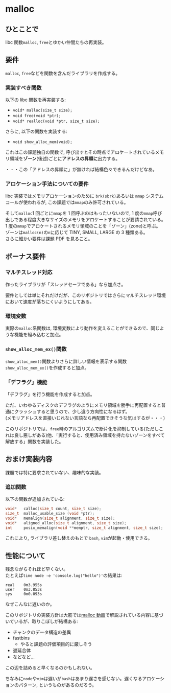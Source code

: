 # malloc

## ひとことで

libc 関数`malloc`, `free`とゆかい仲間たちの再実装。

## 要件

`malloc`, `free`などを関数を含んだライブラリを作成する。

### 実装すべき関数

以下の libc 関数を再実装する:

- `void* malloc(size_t size);`
- `void free(void *ptr);`
- `void* realloc(void *ptr, size_t size);`

さらに, 以下の関数を実装する:

- `void show_alloc_mem(void);`

これはこの課題独自の関数で, 呼び出すとその時点でアロケートされているメモリ領域を**ゾーン**(後述)ごとに**アドレスの昇順に**出力する。

・・・この「アドレスの昇順に」が無ければ結構色々できるんだけどなあ。

### アロケーション手法についての要件

libc 実装ではメモリアロケーションのために `brk(sbrk)`あるいは `mmap` システムコールが使われるが,
この課題では`mmap`のみ許可されている。

そして`malloc`1 回ごとに`mmap`を 1 回呼ぶのはもったいないので, 1 度の`mmap`呼び出しである程度大きなサイズのメモリをアロケートすることが要請されている。\
1 度の`mmap`でアロケートされるメモリ領域のことを「ゾーン」(zone)と呼ぶ。\
ゾーンは`malloc(n)`の`n`に応じて TINY, SMALL, LARGE の 3 種類ある。\
さらに細かい要件は課題 PDF を見ること。

## ボーナス要件

### マルチスレッド対応

作ったライブラリが「スレッドセーフである」なら加点さ。

要件としては単にそれだけだが、このリポジトリではさらにマルチスレッド環境において速度が落ちにくいようにしてある。

### 環境変数

実際の`malloc`系関数は, 環境変数により動作を変えることができるので、同じような機能を組み込むと加点。

### `show_alloc_mem_ex()`関数

`show_alloc_mem()`関数よりさらに詳しい情報を表示する関数`show_alloc_mem_ex()`を作成すると加点。

### 「デフラグ」機能

「デフラグ」を行う機能を作成すると加点。

ただ、いわゆるディスクのデフラグのようにメモリ領域を勝手に再配置すると普通にクラッシュすると思うので、少し違う方向性になるはず。\
(メモリアドレスを直接いじれない言語なら再配置できそうな気はするが・・・)

このリポジトリでは、`free`時のアルゴリズムで断片化を抑制している(ただしこれは良し悪しがある)他、「実行すると、使用済み領域を持たないゾーンをすべて解放する」関数を実装した。

## おまけ実装内容

課題では特に要求されていない、趣味的な実装。

### 追加関数

以下の関数が追加されている:

```c
void*	calloc(size_t count, size_t size);
size_t 	malloc_usable_size (void *ptr);
void*	memalign(size_t alignment, size_t size);
void*	aligned_alloc(size_t alignment, size_t size);
int		posix_memalign(void **memptr, size_t alignment, size_t size);
```

これにより, ライブラリ差し替えのもとで `bash`, `vim`が起動・使用できる。

## 性能について

残念ながらそれほど早くない。\
たとえば`time node -e 'console.log("hello")'`の結果は:

```
real    0m3.955s
user    0m3.853s
sys     0m0.093s
```

なぜこんなに遅いのか。

このリポジトリの実装方針は大筋では[malloc 動画](https://www.youtube.com/watch?v=0-vWT-t0UHg&themeRefresh=1)で解説されている内容に基づいているが、取りこぼしが結構ある:

- チャンクのデータ構造の差異
- fastbins
  - やると課題の評価項目的に厳しそう
- 遅延合体
- などなど...

この辺を詰めると早くなるのかもしれない。

ちなみに`node`や`vim`は遅いが`bash`はあまり遅さを感じない。遅くなるアロケーションのパターン, というものがあるのだろう。
